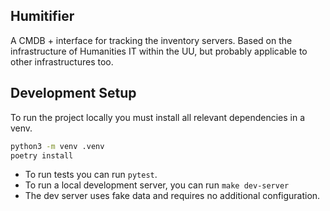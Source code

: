## Humitifier

A CMDB + interface for tracking the inventory servers.
Based on the infrastructure of Humanities IT within the UU, but probably applicable to other infrastructures too. 

## Development Setup
To run the project locally you must install all relevant dependencies in a venv.

```bash
python3 -m venv .venv
poetry install
```

* To run tests you can run `pytest`.
* To run a local development server, you can run `make dev-server`
* The dev server uses fake data and requires no additional configuration. 

